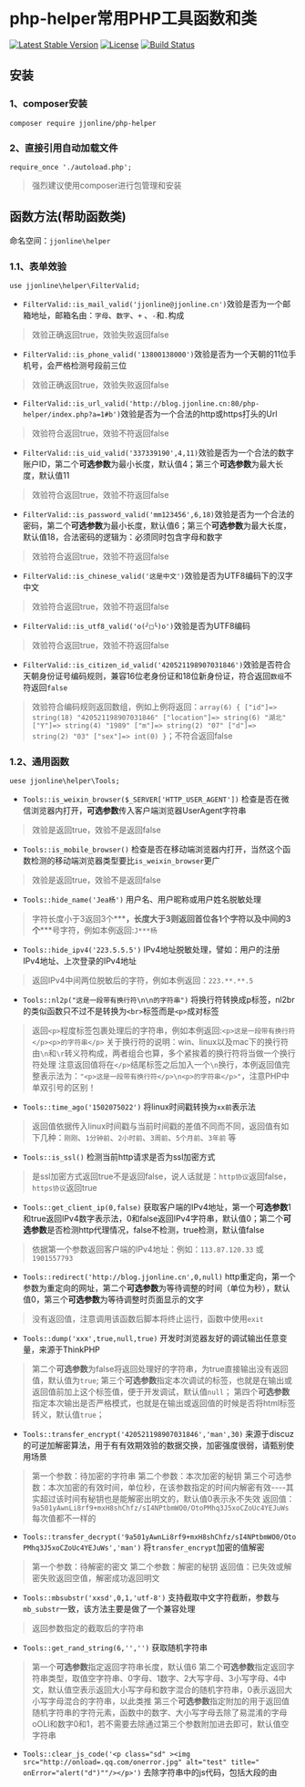 # php-helper常用PHP工具函数和类

[![Latest Stable Version](https://poser.pugx.org/jjonline/php-helper/v/stable)](https://packagist.org/packages/jjonline/php-helper)
[![License](https://poser.pugx.org/jjonline/php-helper/license)](https://packagist.org/packages/jjonline/php-helper)
[![Build Status](https://travis-ci.org/jjonline/php-helper.svg?branch=master)](https://travis-ci.org/jjonline/php-helper)

## 安装

### 1、composer安装

`composer require jjonline/php-helper`

### 2、直接引用自动加载文件

`require_once './autoload.php';`

> 强烈建议使用composer进行包管理和安装


## 函数方法(帮助函数类)

命名空间：`jjonline\helper`

### 1.1、表单效验

`use jjonline\helper\FilterValid;`

* `FilterValid::is_mail_valid('jjonline@jjonline.cn')`效验是否为一个邮箱地址，邮箱名由：`字母`、`数字`、`+` 、`-`和`.`构成
>效验正确返回true，效验失败返回false
* `FilterValid::is_phone_valid('13800138000')`效验是否为一个天朝的11位手机号，会严格检测号段前三位
>效验正确返回true，效验失败返回false
* `FilterValid::is_url_valid('http://blog.jjonline.cn:80/php-helper/index.php?a=1#b')`效验是否为一个合法的http或https打头的Url
>效验符合返回true，效验不符返回false
* `FilterValid::is_uid_valid('337339190',4,11)`效验是否为一个合法的数字账户ID，第二个**可选参数**为最小长度，默认值4；第三个**可选参数**为最大长度，默认值11
>效验符合返回true，效验不符返回false
* `FilterValid::is_password_valid('mm123456',6,18)`效验是否为一个合法的密码，第二个**可选参数**为最小长度，默认值6；第三个**可选参数**为最大长度，默认值18，合法密码的逻辑为：必须同时包含字母和数字
>效验符合返回true，效验不符返回false
* `FilterValid::is_chinese_valid('这是中文')`效验是否为UTF8编码下的汉字中文
>效验符合返回true，效验不符返回false
* `FilterValid::is_utf8_valid('o(╯□╰)o')`效验是否为UTF8编码
>效验符合返回true，效验不符返回false
* `FilterValid::is_citizen_id_valid('420521198907031846')`效验是否符合天朝身份证号编码规则，兼容16位老身份证和18位新身份证，符合返回`数组`不符返回`false`
>效验符合编码规则返回数组，例如上例将返回：`array(6) { ["id"]=> string(18) "420521198907031846" ["location"]=> string(6) "湖北" ["Y"]=> string(4) "1989" ["m"]=> string(2) "07" ["d"]=> string(2) "03" ["sex"]=> int(0) }`；不符合返回false

### 1.2、通用函数

`uese jjonline\helper\Tools;`


* `Tools::is_weixin_browser($_SERVER['HTTP_USER_AGENT'])` 检查是否在微信浏览器内打开，**可选参数**传入客户端浏览器UserAgent字符串
>效验是返回true，效验不是返回false

* `Tools::is_mobile_browser()` 检查是否在移动端浏览器内打开，当然这个函数检测的移动端浏览器类型要比`is_weixin_browser`更广
>效验是返回true，效验不是返回false

* `Tools::hide_name('Jea杨')` 用户名、用户昵称或用户姓名脱敏处理
>字符长度小于3返回3个**\***，长度大于3则返回首位各1个字符以及中间的3个**\***号字符，例如本例返回:`J***杨`

* `Tools::hide_ipv4('223.5.5.5')` IPv4地址脱敏处理，譬如：用户的注册IPv4地址、上次登录的IPv4地址
>返回IPv4中间两位脱敏后的字符，例如本例返回：`223.**.**.5`

* `Tools::nl2p("这是一段带有换行符\n\n的字符串")` 将换行符转换成p标签，nl2br的类似函数只不过不是转换为`<br>`标签而是`<p>`成对标签
>返回`<p>`程度标签包裹处理后的字符串，例如本例返回:`<p>这是一段带有换行符</p><p>的字符串</p>`
>关于换行符的说明：win、linux以及mac下的换行符由`\n`和`\r`转义符构成，两者组合也算，多个紧挨着的换行符将当做一个换行符处理
>注意返回值将在`</p>`结尾标签之后加入一个`\n`换行，本例返回值完整表示法为：`"<p>这是一段带有换行符</p>\n<p>的字符串</p>"`，注意PHP中单双引号的区别！

* `Tools::time_ago('1502075022')` 将linux时间戳转换为`xx前`表示法
>返回值依据传入linux时间戳与当前时间戳的差值不同而不同，返回值有如下几种：`刚刚`、`1分钟前`、`2小时前`、`3周前`、`5个月前`、`3年前` 等

* `Tools::is_ssl()` 检测当前http请求是否为ssl加密方式
>是ssl加密方式返回true不是返回false，说人话就是：`http协议`返回false，`https协议`返回true

* `Tools::get_client_ip(0,false)` 获取客户端的IPv4地址，第一个**可选参数**1和true返回IPv4数字表示法，0和false返回IPv4字符串，默认值0；第二个**可选参数**是否检测http代理情况，false不检测，true检测，默认值false
>依据第一个参数返回客户端的IPv4地址：例如：`113.87.120.33` 或 `1901557793`

* `Tools::redirect('http://blog.jjonline.cn',0,null)` http重定向，第一个参数为重定向的网址，第二个**可选参数**为等待调整的时间（单位为秒），默认值0，第三个**可选参数**为等待调整时页面显示的文字
>没有返回值，注意调用该函数后脚本将终止运行，函数中使用`exit`

* `Tools::dump('xxx',true,null,true)` 开发时浏览器友好的调试输出任意变量，来源于ThinkPHP
>第二个**可选参数**为false将返回处理好的字符串，为true直接输出没有返回值，默认值为`true`;
>第三个**可选参数**指定本次调试的标签，也就是在输出或返回值前加上这个标签值，便于开发调试，默认值`null`；
>第四个**可选参数**指定本次输出是否严格模式，也就是在输出或返回值的时候是否将html标签转义，默认值`true`；

* `Tools::transfer_encrypt('420521198907031846','man',30)` 来源于discuz的可逆加解密算法，用于有有效期效验的数据交换，加密强度很弱，请甄别使用场景
>第一个参数：待加密的字符串
>第二个参数：本次加密的秘钥
>第三个可选参数：本次加密的有效时间，单位秒，在该参数指定的时间内解密有效----其实超过该时间有秘钥也是能解密出明文的，默认值0表示永不失效
>返回值：`9a501yAwnLi8rf9+mxH8shChfz/sI4NPtbmWO0/OtoPMhq3J5xoCZoUc4YEJuWs` 每次值都不一样的

* `Tools::transfer_decrypt('9a501yAwnLi8rf9+mxH8shChfz/sI4NPtbmWO0/OtoPMhq3J5xoCZoUc4YEJuWs','man')` 将`transfer_encrypt`加密的值解密
>第一个参数：待解密的密文
>第二个参数：解密的秘钥
>返回值：已失效或解密失败返回空值，解密成功返回明文

* `Tools::mbsubstr('xxsd',0,1,'utf-8')` 支持截取中文字符截断，参数与`mb_substr`一致，该方法主要是做了一个兼容处理
>返回参数指定的截取后的字符串

* `Tools::get_rand_string(6,'','')` 获取随机字符串
>第一个**可选参数**指定返回字符串长度，默认值6
>第二个**可选参数**指定返回字符串类型，取值空字符串、0字母、1数字、2大写字母、3小写字母、4中文，默认值空表示返回大小写字母和数字混合的随机字符串，0表示返回大小写字母混合的字符串，以此类推
>第三个**可选参数**指定附加的用于返回值随机字符串的字符元素，函数中的数字、大小写字母去除了易混淆的字母oOLl和数字0和1，若不需要去除通过第三个参数附加进去即可，默认值空字符串

* `Tools::clear_js_code('<p class="sd" ><img src="http://onload=.qq.com/onerror.jpg" alt="test" title=" onError="alert("d")""/></p>')` 去除字符串中的js代码，包括大段的由<script>标签包裹的代码和各html标签属性中`Window事件属性`、`Form事件属性`、`Keyboard事件属性`、`Mouse事件`和较少的`Media事件属性`等属性事件代码
Html事件属性参考：[HTML事件属性](http://www.w3school.com.cn/tags/html_ref_eventattributes.asp)
>返回去除js代码后的字符串，本例返回：`<p class="sd"><img src="http://onload=.qq.com/onerror.jpg" alt="test" title="></p>`
>本例返回值好像有问题啊，但有各种刁钻的绕过属性事件被去除的方式，示例中的参数明显就是非正常的，返回值非正常但安全就ok

* `Tools::to_absolute_url('./../../171.html','http://blog.jjonline.cn/sort/php/area/article/173.html')` 获取相对于挡墙网页中的相对超链接的完整链接
>第一个参数：需要被转换的相对Url
>第二个参数：相对于的绝对Url
>这个方法怎么理解呢？存在这么个网页地址为：`http://blog.jjonline.cn/sort/php/area/article/173.html`，然后这个网页里有一个超链接是`./../../171.html`这种形式的，那么这个超链接的绝对网址也就是带http协议头和域名以及目录后的完整Url是啥呢？这个方法完成
>示例返回值：`http://blog.jjonline.cn/sort/php/171.html`

* `Tools::rm_dir('./test')` 删除非空目录，PHP提供有`bool rmdir ( string $dirname [, resource $context ] )`，但该方法要求这个拟删除的目录必须是空目录
>参数为拟删除目录的路径，相对路径和绝对路径均可，相对路径是相对于直接被执行的PHP入口文件
>返回boolean，ture删除成功，fasle则出现异常，可能是拟删除的目录不存在
>这个方法是比较危险的!!!使用前请搞清楚你要干什么~~

---

>**因为全局函数可能会导致全局函数名污染或与其他库和项目存在的其他全局函数名导致冲突，固本库helper函数采用命名空间下的静态类方法，效果是一样的。**

---

## 二、常用Class类(library)

> `常用Class类(library)`从v2.0版开始添加！

命名空间：`jjonline\library`

2.1、Http各方法封装类

>基于curl的支持get、post两种常见的http请求方法封装，支持设置cookie、Referer、User-Agent、自定义curl参数、下载保存文件以及post上传文件。
>支持链式操作

`use jjonline\library\Http;`


### 初始化和设置/获取初始化参数

>初始化Http类单例
$http = Http::init();

#### 设置/获取请求的url
`$http->setUrl('http://blog.jjonline.cn');` 和 `$http->getUrl();` 
>设置请求的远程Url网址，或在调用最终`get`、`post`方法时第一个参数传入，请参考`get`、`post`方法说明
>该方法可以链式调用

#### 设置连接超时的时间
`$http->setTimeOut(30);` 和 `$http->getTimeOut();` 
>设置连接超时的最大时间，单位：秒
>setTimeOut方法可以链式调用，多次调用后面调用设置的值将覆盖前面调用设置的值

#### 设置/获取请求体header头的Referer
`$http->setReferer('http://blog.jjonline.cn');` 和 `$http->getReferer();`
>设置请求的eader头的Referer，Referer是什么就不解释了
>setReferer方法可以链式调用，多次调用后面调用设置的值将覆盖前面调用设置的值

#### 设置/获取请求体header头的User-Agent值
`$http->setUserAgent('http://blog.jjonline.cn');` 和 `$http->getUserAgent();`
>设置请求的header头的User-Agent值，User-Agent值是什么就不解释了
>setUserAgent方法可以链式调用，多次调用后面调用设置的值将覆盖前面调用设置的值

#### 设置/获取Post发送的数据key-value
`$http->setData('fieldName','fieldValue');` 和 `$http->getData('fieldName');`
>key-vallue形式的二维数组一次设置多个`$http->setData([['fieldName1'=>'fieldValue1'],['fieldName2'=>'fieldValue2']...]);`
>设置请求的header头的User-Agent值，User-Agent值是什么就不解释了；获取已设置的值需要传入获取设置值的fieldName
>setData方法可以多次、链式调用，多次调用设置多个Post发送的键值对或覆盖


#### 设置/获取拟发送的数据中附带的cookie键值对
`$http->setRequestCookie('cookieName','cookieValue');` 和 `$http->geetRequestCookie('cookieName');`
>key-vallue形式的二维数组一次设置多个`$http->setData([['cookieName1'=>'cookieValue1'],['cookieName2'=>'cookieValue2']...]);`
>设置请求的本次请求拟发送的cookie键值对；获取已设置的cookie值需要传入获取拟发送的cookie的名字
>setRequestCookie方法可以多次、链式调用，多次调用设置多个cookie键值对或覆盖

#### 设置Post方法拟上传的文件
`$http->setUploadFile('UploadFileFieldName','FileDir');`
>设置Post方法上传的文件，第一个参数为该form域的名字，第二个参数为拟上传文件的路径
>setUploadFile方法可以多次、链式调用，多次调用设置多个拟上传的文件或覆盖


#### 获取cUrl的设置参数
`$http->setOption(CURLOPT_REFERER);`
>获取用来设置`curl_setopt`函数方法参数的参数值，也可以`$http->setOption('CURLOPT_REFERER');`这样调用，但不建议~

#### 高阶自定义设置：设置cUrl的参数
`$http->setOption(CURLOPT_REFERER,'http://blog.jjonline.cn');`
>该方法的参数与`curl_setopt(resource $ch , int $option , mixed $value )`第2、3两个参数一致即可
>setOption方法第一个参数为常量，可选的常量请参考：[curl_setopt常量](http://php.net/manual/zh/function.curl-setopt.php)
>代码做了兼容处理，`$http->setOption('CURLOPT_REFERER','http://blog.jjonline.cn');`这种写法也是可以的，但不推荐
>注意`setOption`方法是底层实现设置的方法，若要自定义cUrl底层方法，请弄清楚你要做什么，否则可能导致参数覆盖，例如本例中设置的是请求信息header头中的referer，这种方法是可行的但不推荐！推荐使用`$http->setReferer($referer)`方法，基本上常用的设置方法都已做了封装。
>例如：需要启用https的严格效验，就可用通过该方法设置`CURLOPT_SSLCERTTYPE`、`CURLOPT_SSL_VERIFYHOST`、`CURLOPT_CAINFO`或`CURLOPT_CAPATH`等值
>setOption该方法可以多次、链式调用，多次调用设置多个参数值或覆盖

> **设置值时抛出异常请在开发阶段就予以解决，不要试图使用try语句忽略**


### 执行http请求

#### 执行get请求
`$http->get($url);`
>可选的设置方法调用完毕，最后调用`get`方法执行get请求
>方法体返回boolean值，true请求执行成功，false请求执行失败，获取请求成功的响应数据或请求失败的失败信息请继续往下看


#### 执行post请求
`$http->get($url,$data);`
>可选的设置方法调用完毕，最后调用`post`方法执行post请求
>方法体返回boolean值，true请求执行成功，false请求执行失败，获取请求成功的响应数据或请求失败的失败信息请继续往下看

#### 保存请求成功后的数据，或者称之为：下载远程数据
`$http->save($local_file_dir);`
>执行完get或post方法后，可以将执行成功返回的数据保存至本地服务器，`$local_file_dir`指定保存的文件的路径
>save方法返回Boolean值，true保存文件成功，false保存文件失败、或尚未执行get或post方法、或执行get或post方法失败
>需要注意的是save方法需要在get或post方法执行之后另行调用，get和post方法不支持链式调用，所以不要在get或post方法后再链式调用save方法；例如:

>`$ret = $http->get($url);`

>`$ret && $http->save($dir);`


### 获取http请求成功后的数据

#### 获取请求成功后返回的包含header头的原始数据
`$http->getResult();`
>返回请求成功后http响应原始数据，若未执行或执行失败返回空，不要依据该方法返回空来判断执行成功还是失败

#### 获取请求成功后返回数据的header头
`$http->getHeader();`
>返回请求成功后http响应头信息，若未执行或执行失败返回空，不要依据该方法返回空来判断执行成功还是失败

#### 获取请求成功后返回数据的body主体内容
`$http->getBody();`
>返回请求成功后http响应的主体内容，譬如：请求某个api后返回的json字符串；若未执行或执行失败返回空，不要依据该方法返回空来判断执行成功还是失败

#### 获取请求成功后返回数据中的cookie键值对数组
`$http->getResponseCookie();`
>该方法有个可选参数，取值true或false，默认值false表示返回处理好的cookie键值对二维数组，例如：`[['JID'=>'so7i7srvbk4c5dd0748df8va23'],['token'=>'6a4ee8169908dc4ec0700008fe0c1085']]`，传值true表示返回header头中cookie键值对的原始表示法的一维数组，用于进一步处理获取一些信息，例如：`['JID=so7i7srvbk4c5dd0748df8va23; path=/; domain=.jjonline.cn; HttpOnly','token=6a4ee8169908dc4ec0700008fe0c1085; path=/; domain=.jjonline.cn; HttpOnly']`
>若未执行或执行失败返回空数组，若请求的响应体中没有cookie也返回空数组，所以不要依据该方法返回空数组来判断执行成功还是失败


### 获取http请求失败后的数据

#### 获取请求失败后的错误描述字符串，`curl_error`的返回值
`$http->getError();`
>若没有出错将返回空字符串，若出错将返回错误描述字符串，不要依据该方法来判断执行成功还是失败

#### 获取请求失败后的错误号，`curl_errno`的返回值
`$http->getErrno();`
>若没有出错将数字0，若出错将返回不为0的数字，可以依据该方法的返回值`全等于0`判断请求成功，`不全等于0`请求失败

### 获取http请求连接资源句柄的信息数组，`curl_getinfo`的无第二个参数返回值
`$http->getInfo();`
>`curl_getinfo`函数的没有第二个参数的返回值


### sample1 get请求晶晶博客

    uese jjonline\helper\Tools;
    use jjonline\library\Http;
    $http = Http::init();
    // [可选的]设置请求时的header头Referer
    $http->setReferer('http://blog.jjonline.cn');
    // [可选的]设置请求时的header头User-Agent值
    $http->setUserAgent('Mozilla/5.0 (Windows NT 6.1; Win64; x64) Chrome/60.0.3112.90 Safari/537.36');
    // [可选的]设置请求时的cookie
    $http->setRequestCookie('JID','so7i7srvbk4c5dd0748df8va23');
    // setData方法在get请求时无效，若需要为get方法传递get变量，请拼接好变量后通过setUrl方法设置
    // 设置请求晶晶的博客首页的Url
    $http->setUrl('http://blog.jjonline.cn');
    // 执行get请求并判断执行状态
    $isSuccess = $http->get();
    /**
    * $http->setUrl('http://blog.jjonline.cn'); 和 $isSuccess = $http->get();也可以简写成
    * $isSuccess = $http->get('http://blog.jjonline.cn');
    */
    /**
    * 上述的代码也可以这样写：
    * $isSuccess = $http->setReferer('http://blog.jjonline.cn')
    *            ->setUserAgent('Mozilla/5.0 (Windows NT 6.1; Win64; x64) Chrome/60.0.3112.90 Safari/537.36')
    *            ->setRequestCookie('JID','so7i7srvbk4c5dd0748df8va23')
    *            ->setUrl('http://blog.jjonline.cn')
    *            ->get();
    */
    if($isSuccess)
    {
       echo '请求成功，header数据为：';
       Tools::dump($http->getHeader());
       echo 'body数据为：';
       Tools::dump($http->getBody());
    }else {
       echo '请求成功失败，curl_error()返回值为：'.$http->getError().'curl_errno()返回值为：'.$http->getErrno();
    }

### sample2 get请求下载图片

    use jjonline\library\Http;
    $http      = Http::init();
    $isSuccess = $http->get('http://blog.jjonline.cn/Images/mm.jpg');
    $isSuccess && $http->('./m.jpg');//此时若不出现异常和错误，脚本所在目录会看到下载的这张图片


### sample3 post请求

    use jjonline\library\Http;
    $http      = Http::init();
    // 设置过程省略一部分...
    // 设置post提交的数据
    $http->setOption(CURLOPT_FILETIME,true)
      ->setReferer('http://blog.jjonline.cn')
      ->setUserAgent('Mozilla/5.0 (Windows NT 6.1; Win64; x64) Chrome/60.0.3112.90 Safari/537.36')
      ->setRequestCookie('JID','so7i7srvbk4c5dd0748df8va23')
      ->setData('postField1','这是post发送的名为postField1的值')
      ->setData('postField2','这是post发送的名为postField2的值')
      ->post('http://blog.jjonline.cn');
    // 接下来的代码省略，当然啦我的博客个人首页对post响应与get无异

### sample4 post上传文件

    use jjonline\library\Http;
    $http      = Http::init();
    // 设置过程省略一部分...
    $http->setUploadFile('FileField','../mm.jpg')
      ->post('http://blog.jjonline.cn');
    // 当然，这里post之前依然可以调用setOption、setReferer等之类的方法
    // 这里上传文件后假设被请求的服务器端（也就是接收文件上传方）是PHP开发的
    // 那么可以通过$_FILES['FileField']读取到这个上传的文件